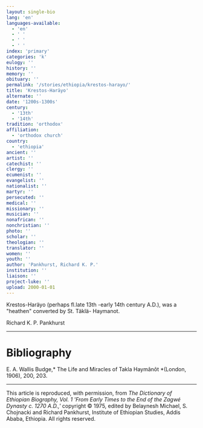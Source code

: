 ```yaml
---
layout: single-bio
lang: 'en'
languages-available:
  - 'en'
  - ' '
  - ' '
  - ' '
index: 'primary'
categories: 'k'
eulogy: ''
history: ''
memory: ''
obituary: ''
permalink: '/stories/ethiopia/krestos-harayo/'
title: 'Krestos-Haräyo'
alternate: ''
date: '1200s-1300s'
century:
  - '13th'
  - '14th'
tradition: 'orthodox'
affiliation:
  - 'orthodox church'
country:
  - 'ethiopia'
ancient: ''
artist: ''
catechist: ''
clergy: ''
ecumenist: ''
evangelist: ''
nationalist: ''
martyr: ''
persecuted: ''
medical: ''
missionary: ''
musician: ''
nonafrican: ''
nonchristian: ''
photo: ''
scholar: ''
theologian: ''
translator: ''
women: ''
youth: ''
author: 'Pankhurst, Richard K. P.'
institution: ''
liaison: ''
project-luke: ''
upload: 2000-01-01
---
```



Krestos-Har&auml;yo (perhaps fl.late 13th -early 14th century A.D.), was a "heathen" converted by St. Täklä- Haymanot.

Richard K. P. Pankhurst

---

# Bibliography

E. A. Wallis Budge,* The Life and Miracles of Takla Haymânôt *(London, 1906), 200, 203.

---

This article is reproduced, with permission, from *The Dictionary of Ethiopian Biography, Vol. 1 'From Early Times to the End of the Zagwé Dynasty c. 1270 A.D.,'* copyright &copy; 1975, edited by Belaynesh Michael, S. Chojnacki and Richard Pankhurst, Institute of Ethiopian Studies, Addis Ababa, Ethiopia.  All rights reserved.